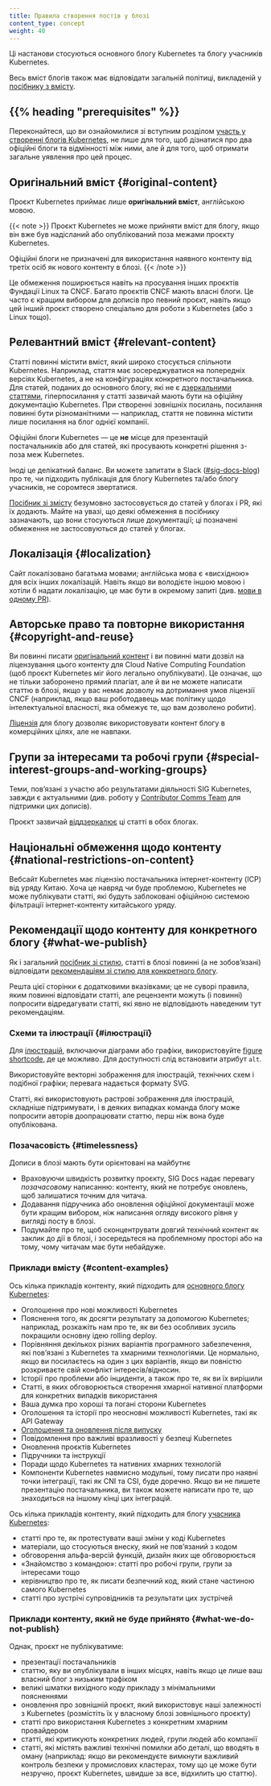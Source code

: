 ```yaml
---
title: Правила створення постів у блозі
content_type: concept
weight: 40
---
```


<!-- overview -->

Ці настанови стосуються основного блогу Kubernetes та блогу учасників Kubernetes.

Весь вміст блогів також має відповідати загальній політиці, викладеній у [посібнику з вмісту](/docs/contribute/style/content-guide/).

## {{% heading "prerequisites" %}}

Переконайтеся, що ви ознайомилися зі вступним розділом [участь у створенні блогів Kubernetes](/docs/contribute/blog/), не лише для того, щоб дізнатися про два офіційні блоги та відмінності між ними, але й для того, щоб отримати загальне уявлення про цей процес.

## Оригінальний вміст {#original-content}

Проєкт Kubernetes приймає лише **оригінальний вміст**, англійською мовою.

{{< note >}}
Проєкт Kubernetes не може прийняти вміст для блогу, якщо він вже був надісланий або опублікований поза межами проєкту Kubernetes.

Офіційні блоги не призначені для використання наявного контенту від третіх осіб як нового контенту в блозі.
{{< /note >}}

Це обмеження поширюється навіть на просування інших проєктів Фундації Linux та CNCF. Багато проєктів CNCF мають власні блоги. Це часто є кращим вибором для дописів про певний проєкт, навіть якщо цей інший проєкт створено спеціально для роботи з Kubernetes (або з Linux тощо).

## Релевантний вміст {#relevant-content}

Статті повинні містити вміст, який широко стосується спільноти Kubernetes. Наприклад, стаття має зосереджуватися на попередніх версіях Kubernetes, а не на конфігураціях конкретного постачальника. Для статей, поданих до основного блогу, які не є [дзеркальними статтями](/docs/contribute/blog/mirroring/), гіперпосилання у статті зазвичай мають бути на офіційну документацію Kubernetes. При створенні зовнішніх посилань, посилання повинні бути різноманітними — наприклад, стаття не повинна містити лише посилання на блог однієї компанії.

Офіційні блоги Kubernetes — це **не** місце для презентацій постачальників або для статей, які просувають конкретні рішення з-поза меж Kubernetes.

Іноді це делікатний баланс. Ви можете запитати в Slack ([#sig-docs-blog](https://kubernetes.slack.com/archives/CJDHVD54J)) про те, чи підходить публікація для блогу Kubernetes та/або блогу учасників, не соромтеся звертатися.

[Посібник зі змісту](/docs/contribute/style/content-guide/) безумовно застосовується до статей у блогах і PR, які їх додають. Майте на увазі, що деякі обмеження в посібнику зазначають, що вони стосуються лише документації; ці позначені обмеження не застосовуються до статей у блогах.

## Локалізація {#localization}

Сайт локалізовано багатьма мовами; англійська мова є «висхідною» для всіх інших локалізацій. Навіть якщо ви володієте іншою мовою і хотіли б надати локалізацію, це має бути в окремому запиті (див. [мови в одному PR](/docs/contribute/new-content/#languages-per-pr)).

## Авторське право та повторне використання {#copyright-and-reuse}

Ви повинні писати [оригінальний контент](#original-content) і ви повинні мати дозвіл на ліцензування цього контенту для Cloud Native Computing Foundation (щоб проєкт Kubernetes міг його легально опублікувати). Це означає, що не тільки заборонено прямий плагіат, але й ви не можете написати статтю в блозі, якщо у вас немає дозволу на дотримання умов ліцензії CNCF (наприклад, якщо ваш роботодавець має політику щодо інтелектуальної власності, яка обмежує те, що вам дозволено робити).

[Ліцензія](https://github.com/kubernetes/website/blob/main/LICENSE) для блогу дозволяє використовувати контент блогу в комерційних цілях, але не навпаки.

## Групи за інтересами та робочі групи {#special-interest-groups-and-working-groups}

Теми, повʼязані з участю або результатами діяльності SIG Kubernetes, завжди є актуальними (див. роботу у [Contributor Comms Team](https://github.com/kubernetes/community/blob/master/communication/contributor-comms/blogging-resources/blog-guidelines.md#contributor-comms-blog-guidelines) для підтримки цих дописів).

Проєкт зазвичай [віддзеркалює](/docs/contribute/blog/mirroring/) ці статті в обох блогах.

## Національні обмеження щодо контенту {#national-restrictions-on-content}

Вебсайт Kubernetes має ліцензію постачальника інтернет-контенту (ICP) від уряду Китаю. Хоча це навряд чи буде проблемою, Kubernetes не може публікувати статті, які будуть заблоковані офіційною системою фільтрації інтернет-контенту китайського уряду.

## Рекомендації щодо контенту для конкретного блогу {#what-we-publish}

Як і загальний [посібник зі стилю](/docs/contribute/style/style-guide/), статті в блозі повинні (а не зобовʼязані) відповідати [рекомендаціям зі стилю для конкретного блогу](/docs/contribute/blog/article-submission/#article-content).

Решта цієї сторінки є додатковими вказівками; це не суворі правила, яким повинні відповідати статті, але рецензенти можуть (і повинні) попросити відредагувати статті, які явно не відповідають наведеним тут рекомендаціям.

### Схеми та ілюстрації {#ілюстрації}

Для [ілюстрацій](/docs/contribute/blog/article-submission/#illustrations), включаючи діаграми або графіки, використовуйте [figure shortcode](https://gohugo.io/content-management/shortcodes/#figure), де це можливо. Для доступності слід встановити атрибут `alt`.

Використовуйте векторні зображення для ілюстрацій, технічних схем і подібної графіки; перевага надається формату SVG.

Статті, які використовують растрові зображення для ілюстрацій, складніше підтримувати, і в деяких випадках команда блогу може попросити авторів доопрацювати статтю, перш ніж вона буде опублікована.

### Позачасовість {#timelessness}

Дописи в блозі мають бути орієнтовані на майбутнє

- Враховуючи швидкість розвитку проєкту, SIG Docs надає перевагу _позачасовому_ написанню: контенту, який не потребує оновлень, щоб залишатися точним для читача.
- Додавання підручника або оновлення офіційної документації може бути кращим вибором, ніж написання огляду високого рівня у вигляді посту в блозі.
- Подумайте про те, щоб сконцентрувати довгий технічний контент як заклик до дії в блозі, і зосередьтеся на проблемному просторі або на тому, чому читачам має бути небайдуже.

### Приклади вмісту {#content-examples}

Ось кілька прикладів контенту, який підходить для [основного блогу Kubernetes](/docs/contribute/blog/#main-blog):

- Оголошення про нові можливості Kubernetes
- Пояснення того, як досягти результату за допомогою Kubernetes; наприклад, розкажіть нам про те, як ви без особливих зусиль покращили основну ідею rolling deploy.
- Порівняння декількох різних варіантів програмного забезпечення, які повʼязані з Kubernetes та хмарними технологіями. Це нормально, якщо ви посилаєтесь на один з цих варіантів, якщо ви повністю розкриваєте свій конфлікт інтересів/відносин.
- Історії про проблеми або інциденти, а також про те, як ви їх вирішили
- Статті, в яких обговорюється створення хмарної нативної платформи для конкретних випадків використання
- Ваша думка про хороші та погані сторони Kubernetes
- Оголошення та історії про неосновні можливості Kubernetes, такі як API Gateway
- [Оголошення та оновлення після випуску](/docs/contribute/blog/release-comms)
- Повідомлення про важливі вразливості у безпеці Kubernetes
- Оновлення проєктів Kubernetes
- Підручники та інструкції
- Поради щодо Kubernetes та нативних хмарних технологій
- Компоненти Kubernetes навмисно модульні, тому писати про наявні точки інтеграції, такі як CNI та CSI, буде доречно. Якщо ви не пишете презентацію постачальника, ви також можете написати про те, що знаходиться на іншому кінці цих інтеграцій.

Ось кілька прикладів контенту, який підходить для блогу [учасника Kubernetes](/docs/contribute/blog/#contributor-blog):

- статті про те, як протестувати ваші зміни у коді Kubernetes
- матеріали, що стосуються внеску, який не повʼязаний з кодом
- обговорення альфа-версій функцій, дизайн яких ще обговорюється
- «Знайомство з командою»: статті про робочі групи, групи за інтересами тощо
- керівництво про те, як писати безпечний код, який стане частиною самого Kubernetes
- статті про зустрічі супровідників та результати цих зустрічей

### Приклади контенту, який не буде прийнято {#what-we-do-not-publish}

Однак, проєкт не публікуватиме:

- презентації постачальників
- статтю, яку ви опублікували в інших місцях, навіть якщо це лише ваш власний блог з низьким трафіком
- великі шматки вихідного коду прикладу з мінімальними поясненнями
- оновлення про зовнішній проєкт, який використовує наші залежності з Kubernetes (розмістіть їх у власному блозі зовнішнього проєкту)
- статті про використання Kubernetes з конкретним хмарним провайдером
- статті, які критикують конкретних людей, групи людей або компанії
- статті, які містять важливі технічні помилки або деталі, що вводять в оману (наприклад: якщо ви рекомендуєте вимкнути важливий контроль безпеки у промислових кластерах, тому що це може бути незручно, проєкт Kubernetes, швидше за все, відхилить цю статтю).
